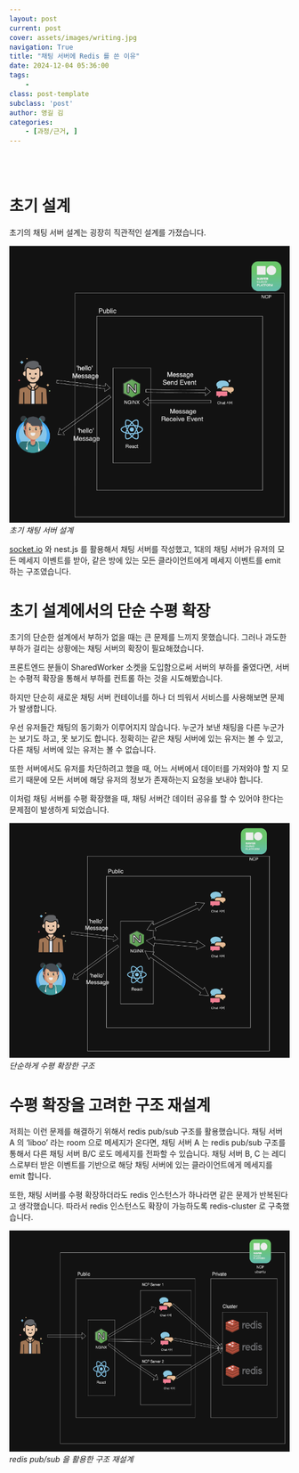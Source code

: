 ```yaml
---
layout: post
current: post
cover: assets/images/writing.jpg
navigation: True
title: "채팅 서버에 Redis 를 쓴 이유"
date: 2024-12-04 05:36:00
tags:
    - 
class: post-template
subclass: 'post'
author: 영길 김
categories:
    - [과정/근거, ]
---
```

<br><br>

# 초기 설계


초기의 채팅 서버 설계는 굉장히 직관적인 설계를 가졌습니다.


![0](/upload/2024-12-04-채팅_서버에_Redis_를_쓴_이유.md/0.png)_초기 채팅 서버 설계_



[socket.io](http://socket.io/) 와 nest.js 를 활용해서 채팅 서버를 작성했고, 1대의 채팅 서버가 유저의 모든 메세지 이벤트를 받아, 같은 방에 있는 모든 클라이언트에게 메세지 이벤트를 emit 하는 구조였습니다.


# 초기 설계에서의 단순 수평 확장


초기의 단순한 설계에서 부하가 없을 때는 큰 문제를 느끼지 못했습니다. 그러나 과도한 부하가 걸리는 상황에는 채팅 서버의 확장이 필요해졌습니다.



프론트엔드 분들이 SharedWorker 소켓을 도입함으로써 서버의 부하를 줄였다면, 서버는 수평적 확장을 통해서 부하를 컨트롤 하는 것을 시도해봤습니다.


하지만 단순히 새로운 채팅 서버 컨테이너를 하나 더 띄워서 서비스를 사용해보면 문제가 발생합니다.


우선 유저들간 채팅의 동기화가 이루어지지 않습니다. 누군가 보낸 채팅을 다른 누군가는 보기도 하고, 못 보기도 합니다.
정확히는 같은 채팅 서버에 있는 유저는 볼 수 있고, 다른 채팅 서버에 있는 유저는 볼 수 없습니다.


또한 서버에서도 유저를 차단하려고 했을 때, 어느 서버에서 데이터를 가져와야 할 지 모르기 때문에 모든 서버에 해당 유저의 정보가 존재하는지 요청을 보내야 합니다.


이처럼 채팅 서버를 수평 확장했을 때, 채팅 서버간 데이터 공유를 할 수 있어야 한다는 문제점이 발생하게 되었습니다.


![1](/upload/2024-12-04-채팅_서버에_Redis_를_쓴_이유.md/1.png)_단순하게 수평 확장한 구조_


# 수평 확장을 고려한 구조 재설계


저희는 이런 문제를 해결하기 위해서 redis pub/sub 구조를 활용했습니다.
채팅 서버 A 의 ‘liboo’ 라는 room 으로 메세지가 온다면, 채팅 서버 A 는 redis pub/sub 구조를 통해서 다른 채팅 서버 B/C 로도 메세지를 전파할 수 있습니다.
채팅 서버 B, C 는 레디스로부터 받은 이벤트를 기반으로 해당 채팅 서버에 있는 클라이언트에게 메세지를 emit 합니다.


또한, 채팅 서버를 수평 확장하더라도 redis 인스턴스가 하나라면 같은 문제가 반복된다고 생각했습니다.
따라서 redis 인스턴스도 확장이 가능하도록 redis-cluster 로 구축했습니다.


![2](/upload/2024-12-04-채팅_서버에_Redis_를_쓴_이유.md/2.png)_redis pub/sub 을 활용한 구조 재설계_

